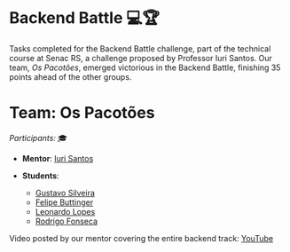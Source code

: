 # Backend Battle 💻🏆

Tasks completed for the Backend Battle challenge, part of the technical course at Senac RS, a challenge proposed by Professor Iuri Santos. Our team, *Os Pacotões*, emerged victorious in the Backend Battle, finishing 35 points ahead of the other groups.

# Team: Os Pacotões

*Participants:* 🎓

- **Mentor**: [Iuri Santos](https://github.com/iurisaints)

- **Students**:
  - [Gustavo Silveira](https://github.com/GustavoS1lveira)
  - [Felipe Buttinger](https://github.com/FelipeButtinger)
  - [Leonardo Lopes](https://github.com/1Miami)
  - [Rodrigo Fonseca](https://github.com/RodrigoFons3ca)

Video posted by our mentor covering the entire backend track: [YouTube](https://www.youtube.com/watch?v=dfp9R3tPVsk)
